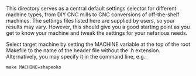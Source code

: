 This directory serves as a central default settings selector for different machine
types, from DIY CNC mills to CNC conversions of off-the-shelf machines. The settings
files listed here are supplied by users, so your results may vary. However, this should
give you a good starting point as you get to know your machine and tweak the settings for
your nefarious needs.

Select target machine by setting the MACHINE variable at the top of the root Makefile
to the name of the header file without the .h extension. Alternatively, you may specify
it in the command line, e.g.:

	make MACHINE=shapeoko

